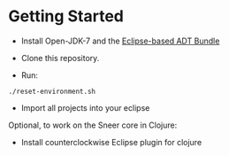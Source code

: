 Getting Started
====

- Install Open-JDK-7 and the [Eclipse-based ADT Bundle](http://developer.android.com/sdk/installing/index.html?pkg=adt)

- Clone this repository.

- Run:
```
./reset-environment.sh
```

- Import all projects into your eclipse

Optional, to work on the Sneer core in Clojure:
- Install counterclockwise Eclipse plugin for clojure
